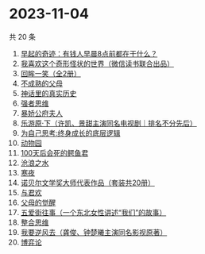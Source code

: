 # 2023-11-04

共 20 条

<!-- BEGIN WEREAD -->
<!-- 最后更新时间 2023-11-04 01:03:42 +0800 -->
1. [早起的奇迹：有钱人早晨8点前都在干什么？](https://weread.qq.com/web/bookDetail/0bb32090813ab7e9eg011a71)
1. [我喜欢这个奇形怪状的世界（微信读书联合出品）](https://weread.qq.com/web/bookDetail/17532b00813ab8416g014dc0)
1. [回眸一笑（全2册）](https://weread.qq.com/web/bookDetail/18032310813ab8415g019b91)
1. [不成熟的父母](https://weread.qq.com/web/bookDetail/1f032c405ddb491f0218554)
1. [神话里的真实历史](https://weread.qq.com/web/bookDetail/fd432140813ab82cdg0143f2)
1. [强者思维](https://weread.qq.com/web/bookDetail/6fc32eb0813ab8305g011b01)
1. [暴娇公府夫人](https://weread.qq.com/web/bookDetail/25532c80813ab7d71g015c2c)
1. [乐游原·下（许凯、景甜主演同名电视剧｜排名不分先后）](https://weread.qq.com/web/bookDetail/cc4328b0813ab840eg019bc6)
1. [为自己思考:终身成长的底层逻辑](https://weread.qq.com/web/bookDetail/dc1326c0813ab8376g017276)
1. [动物园](https://weread.qq.com/web/bookDetail/fd632d3071e3ac09fd6cd6d)
1. [100天后会死的鳄鱼君](https://weread.qq.com/web/bookDetail/46832af0813ab6e18g011743)
1. [沧浪之水](https://weread.qq.com/web/bookDetail/7c632ef05a49197c62b53f0)
1. [寒夜](https://weread.qq.com/web/bookDetail/c2732eb0813ab83d6g016e2d)
1. [诺贝尔文学奖大师代表作品（套装共20册）](https://weread.qq.com/web/bookDetail/73b32570716b19c173b173b)
1. [与君欢](https://weread.qq.com/web/bookDetail/18c32a40813ab83dag018fcb)
1. [父母的觉醒](https://weread.qq.com/web/bookDetail/84132250538783841807d5c)
1. [五爱街往事（一个东北女性讲述“我们”的故事）](https://weread.qq.com/web/bookDetail/12532c60813ab83e4g012564)
1. [整合思维](https://weread.qq.com/web/bookDetail/81b325f0813ab83a9g012ed3)
1. [我要逆风去（龚俊、钟楚曦主演同名影视原著）](https://weread.qq.com/web/bookDetail/79d32340813ab83b2g0125c0)
1. [博弈论](https://weread.qq.com/web/bookDetail/86a32490718ea51d86a0045)
<!-- END WEREAD -->